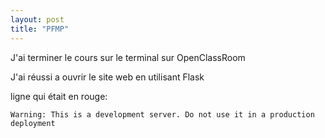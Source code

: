 ```yaml
---
layout: post
title: "PFMP"
---
```


J'ai terminer le cours sur le terminal sur OpenClassRoom

J'ai réussi a ouvrir le site web en utilisant Flask

ligne qui était en rouge: 
```
Warning: This is a development server. Do not use it in a production deployment
``` 